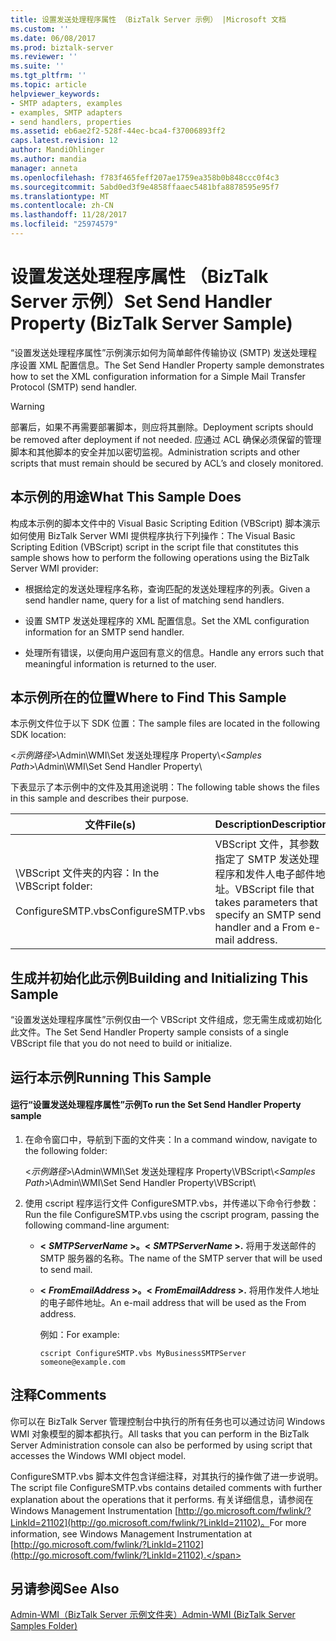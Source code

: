 ```yaml
---
title: 设置发送处理程序属性 （BizTalk Server 示例） |Microsoft 文档
ms.custom: ''
ms.date: 06/08/2017
ms.prod: biztalk-server
ms.reviewer: ''
ms.suite: ''
ms.tgt_pltfrm: ''
ms.topic: article
helpviewer_keywords:
- SMTP adapters, examples
- examples, SMTP adapters
- send handlers, properties
ms.assetid: eb6ae2f2-528f-44ec-bca4-f37006893ff2
caps.latest.revision: 12
author: MandiOhlinger
ms.author: mandia
manager: anneta
ms.openlocfilehash: f783f465feff207ae1759ea358b0b848ccc0f4c3
ms.sourcegitcommit: 5abd0ed3f9e4858ffaaec5481bfa8878595e95f7
ms.translationtype: MT
ms.contentlocale: zh-CN
ms.lasthandoff: 11/28/2017
ms.locfileid: "25974579"
---
```

# <a name="set-send-handler-property-biztalk-server-sample"></a><span data-ttu-id="4b3f3-102">设置发送处理程序属性 （BizTalk Server 示例）</span><span class="sxs-lookup"><span data-stu-id="4b3f3-102">Set Send Handler Property (BizTalk Server Sample)</span></span>
<span data-ttu-id="4b3f3-103">“设置发送处理程序属性”示例演示如何为简单邮件传输协议 (SMTP) 发送处理程序设置 XML 配置信息。</span><span class="sxs-lookup"><span data-stu-id="4b3f3-103">The Set Send Handler Property sample demonstrates how to set the XML configuration information for a Simple Mail Transfer Protocol (SMTP) send handler.</span></span>  
  
> [!WARNING]
>  <span data-ttu-id="4b3f3-104">部署后，如果不再需要部署脚本，则应将其删除。</span><span class="sxs-lookup"><span data-stu-id="4b3f3-104">Deployment scripts should be removed after deployment if not needed.</span></span> <span data-ttu-id="4b3f3-105">应通过 ACL 确保必须保留的管理脚本和其他脚本的安全并加以密切监视。</span><span class="sxs-lookup"><span data-stu-id="4b3f3-105">Administration scripts and other scripts that must remain should be secured by ACL’s and closely monitored.</span></span>  
  
## <a name="what-this-sample-does"></a><span data-ttu-id="4b3f3-106">本示例的用途</span><span class="sxs-lookup"><span data-stu-id="4b3f3-106">What This Sample Does</span></span>  
 <span data-ttu-id="4b3f3-107">构成本示例的脚本文件中的 Visual Basic Scripting Edition (VBScript) 脚本演示如何使用 BizTalk Server WMI 提供程序执行下列操作：</span><span class="sxs-lookup"><span data-stu-id="4b3f3-107">The Visual Basic Scripting Edition (VBScript) script in the script file that constitutes this sample shows how to perform the following operations using the BizTalk Server WMI provider:</span></span>  
  
-   <span data-ttu-id="4b3f3-108">根据给定的发送处理程序名称，查询匹配的发送处理程序的列表。</span><span class="sxs-lookup"><span data-stu-id="4b3f3-108">Given a send handler name, query for a list of matching send handlers.</span></span>  
  
-   <span data-ttu-id="4b3f3-109">设置 SMTP 发送处理程序的 XML 配置信息。</span><span class="sxs-lookup"><span data-stu-id="4b3f3-109">Set the XML configuration information for an SMTP send handler.</span></span>  
  
-   <span data-ttu-id="4b3f3-110">处理所有错误，以便向用户返回有意义的信息。</span><span class="sxs-lookup"><span data-stu-id="4b3f3-110">Handle any errors such that meaningful information is returned to the user.</span></span>  
  
## <a name="where-to-find-this-sample"></a><span data-ttu-id="4b3f3-111">本示例所在的位置</span><span class="sxs-lookup"><span data-stu-id="4b3f3-111">Where to Find This Sample</span></span>  
 <span data-ttu-id="4b3f3-112">本示例文件位于以下 SDK 位置：</span><span class="sxs-lookup"><span data-stu-id="4b3f3-112">The sample files are located in the following SDK location:</span></span>  
  
 <span data-ttu-id="4b3f3-113">\<*示例路径*\>\Admin\WMI\Set 发送处理程序 Property\\</span><span class="sxs-lookup"><span data-stu-id="4b3f3-113">\<*Samples Path*\>\Admin\WMI\Set Send Handler Property\\</span></span>  
  
 <span data-ttu-id="4b3f3-114">下表显示了本示例中的文件及其用途说明：</span><span class="sxs-lookup"><span data-stu-id="4b3f3-114">The following table shows the files in this sample and describes their purpose.</span></span>  
  
|<span data-ttu-id="4b3f3-115">文件</span><span class="sxs-lookup"><span data-stu-id="4b3f3-115">File(s)</span></span>|<span data-ttu-id="4b3f3-116">Description</span><span class="sxs-lookup"><span data-stu-id="4b3f3-116">Description</span></span>|  
|---------------|-----------------|  
|<span data-ttu-id="4b3f3-117">\VBScript 文件夹的内容：</span><span class="sxs-lookup"><span data-stu-id="4b3f3-117">In the \VBScript folder:</span></span><br /><br /> <span data-ttu-id="4b3f3-118">ConfigureSMTP.vbs</span><span class="sxs-lookup"><span data-stu-id="4b3f3-118">ConfigureSMTP.vbs</span></span>|<span data-ttu-id="4b3f3-119">VBScript 文件，其参数指定了 SMTP 发送处理程序和发件人电子邮件地址。</span><span class="sxs-lookup"><span data-stu-id="4b3f3-119">VBScript file that takes parameters that specify an SMTP send handler and a From e-mail address.</span></span>|  
  
## <a name="building-and-initializing-this-sample"></a><span data-ttu-id="4b3f3-120">生成并初始化此示例</span><span class="sxs-lookup"><span data-stu-id="4b3f3-120">Building and Initializing This Sample</span></span>  
 <span data-ttu-id="4b3f3-121">“设置发送处理程序属性”示例仅由一个 VBScript 文件组成，您无需生成或初始化此文件。</span><span class="sxs-lookup"><span data-stu-id="4b3f3-121">The Set Send Handler Property sample consists of a single VBScript file that you do not need to build or initialize.</span></span>  
  
## <a name="running-this-sample"></a><span data-ttu-id="4b3f3-122">运行本示例</span><span class="sxs-lookup"><span data-stu-id="4b3f3-122">Running This Sample</span></span>  
  
#### <a name="to-run-the-set-send-handler-property-sample"></a><span data-ttu-id="4b3f3-123">运行“设置发送处理程序属性”示例</span><span class="sxs-lookup"><span data-stu-id="4b3f3-123">To run the Set Send Handler Property sample</span></span>  
  
1.  <span data-ttu-id="4b3f3-124">在命令窗口中，导航到下面的文件夹：</span><span class="sxs-lookup"><span data-stu-id="4b3f3-124">In a command window, navigate to the following folder:</span></span>  
  
     <span data-ttu-id="4b3f3-125">\<*示例路径*\>\Admin\WMI\Set 发送处理程序 Property\VBScript\\</span><span class="sxs-lookup"><span data-stu-id="4b3f3-125">\<*Samples Path*\>\Admin\WMI\Set Send Handler Property\VBScript\\</span></span>  
  
2.  <span data-ttu-id="4b3f3-126">使用 cscript 程序运行文件 ConfigureSMTP.vbs，并传递以下命令行参数：</span><span class="sxs-lookup"><span data-stu-id="4b3f3-126">Run the file ConfigureSMTP.vbs using the cscript program, passing the following command-line argument:</span></span>  
  
    -   <span data-ttu-id="4b3f3-127">**\<** ***SMTPServerName* \>。**</span><span class="sxs-lookup"><span data-stu-id="4b3f3-127">**\<** ***SMTPServerName* \>.**</span></span> <span data-ttu-id="4b3f3-128">将用于发送邮件的 SMTP 服务器的名称。</span><span class="sxs-lookup"><span data-stu-id="4b3f3-128">The name of the SMTP server that will be used to send mail.</span></span>  
  
    -   <span data-ttu-id="4b3f3-129">**\<** ***FromEmailAddress* \>。**</span><span class="sxs-lookup"><span data-stu-id="4b3f3-129">**\<** ***FromEmailAddress* \>.**</span></span> <span data-ttu-id="4b3f3-130">将用作发件人地址的电子邮件地址。</span><span class="sxs-lookup"><span data-stu-id="4b3f3-130">An e-mail address that will be used as the From address.</span></span>  
  
         <span data-ttu-id="4b3f3-131">例如：</span><span class="sxs-lookup"><span data-stu-id="4b3f3-131">For example:</span></span>  
  
        ```  
        cscript ConfigureSMTP.vbs MyBusinessSMTPServer someone@example.com  
        ```  
  
## <a name="comments"></a><span data-ttu-id="4b3f3-132">注释</span><span class="sxs-lookup"><span data-stu-id="4b3f3-132">Comments</span></span>  
 <span data-ttu-id="4b3f3-133">你可以在 BizTalk Server 管理控制台中执行的所有任务也可以通过访问 Windows WMI 对象模型的脚本都执行。</span><span class="sxs-lookup"><span data-stu-id="4b3f3-133">All tasks that you can perform in the BizTalk Server Administration console can also be performed by using script that accesses the Windows WMI object model.</span></span>  
  
 <span data-ttu-id="4b3f3-134">ConfigureSMTP.vbs 脚本文件包含详细注释，对其执行的操作做了进一步说明。</span><span class="sxs-lookup"><span data-stu-id="4b3f3-134">The script file ConfigureSMTP.vbs contains detailed comments with further explanation about the operations that it performs.</span></span> <span data-ttu-id="4b3f3-135">有关详细信息，请参阅在 Windows Management Instrumentation [http://go.microsoft.com/fwlink/?LinkId=21102](http://go.microsoft.com/fwlink/?LinkId=21102)。</span><span class="sxs-lookup"><span data-stu-id="4b3f3-135">For more information, see Windows Management Instrumentation at [http://go.microsoft.com/fwlink/?LinkId=21102](http://go.microsoft.com/fwlink/?LinkId=21102).</span></span>  
  
## <a name="see-also"></a><span data-ttu-id="4b3f3-136">另请参阅</span><span class="sxs-lookup"><span data-stu-id="4b3f3-136">See Also</span></span>  
 [<span data-ttu-id="4b3f3-137">Admin-WMI（BizTalk Server 示例文件夹）</span><span class="sxs-lookup"><span data-stu-id="4b3f3-137">Admin-WMI (BizTalk Server Samples Folder)</span></span>](../core/admin-wmi-biztalk-server-samples-folder.md)